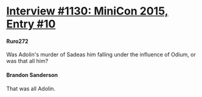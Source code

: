 # [Interview #1130: MiniCon 2015, Entry #10](https://www.theoryland.com/intvmain.php?i=1130#10)

#### Ruro272

Was Adolin's murder of Sadeas him falling under the influence of Odium, or was that all him?

#### Brandon Sanderson

That was all Adolin.

